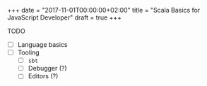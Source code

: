 +++
date = "2017-11-01T00:00:00+02:00"
title = "Scala Basics for JavaScript Developer"
draft = true
+++

TODO

- [ ] Language basics
- [ ] Tooling
  - [ ] `sbt`
  - [ ] Debugger (?)
  - [ ] Editors (?)